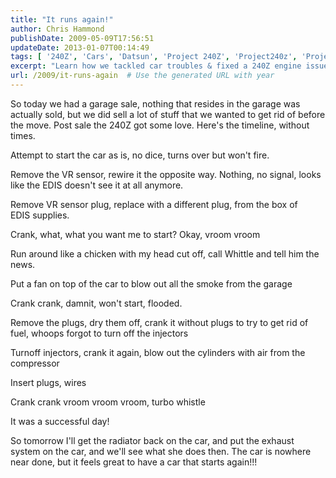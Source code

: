 ```yaml
---
title: "It runs again!"
author: Chris Hammond
publishDate: 2009-05-09T17:56:51
updateDate: 2013-01-07T00:14:49
tags: [ '240Z', 'Cars', 'Datsun', 'Project 240Z', 'Project240z', 'Project240Zcom' ]
excerpt: "Learn how we tackled car troubles & fixed a 240Z engine issue post-garage sale in this exciting timeline update. From troubleshooting to turbo whistle success!"
url: /2009/it-runs-again  # Use the generated URL with year
---
```

<p>So today we had a garage sale, nothing that resides in the garage was actually sold, but we did sell a lot of stuff that we wanted to get rid of before the move. Post sale the 240Z got some love. Here's the timeline, without times.</p> <p>Attempt to start the car as is, no dice, turns over but won't fire.</p> <p>Remove the VR sensor, rewire it the opposite way. Nothing, no signal, looks like the EDIS doesn't see it at all anymore.</p> <p>Remove VR sensor plug, replace with a different plug, from the box of EDIS&#160;supplies.</p> <p>Crank, what, what you want me to start? Okay, vroom vroom</p> <p>Run around like a chicken with my head cut off, call Whittle and tell him the news.</p> <p>Put a fan on top of the car to blow out all the smoke from the garage</p> <p>Crank crank, damnit, won't start, flooded.</p> <p>Remove the plugs, dry them off, crank it without plugs to try to get rid of fuel, whoops forgot to turn off the injectors</p> <p>Turnoff injectors, crank it again, blow out the cylinders with air from the compressor</p> <p>Insert plugs, wires</p> <p>Crank crank vroom vroom vroom, turbo whistle</p> <p>It was a successful day!</p> <p>So tomorrow I'll get the radiator back on the car, and put the exhaust system on the car, and we'll see what she does then. The car is nowhere near done, but it feels great to have a car that starts again!!!</p>

